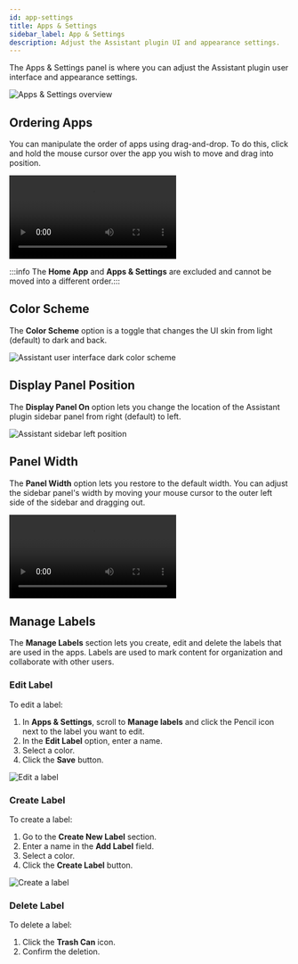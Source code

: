 ```yaml
---
id: app-settings
title: Apps & Settings
sidebar_label: App & Settings
description: Adjust the Assistant plugin UI and appearance settings.
---
```


The Apps & Settings panel is where you can adjust the Assistant plugin user interface and appearance settings.

![Apps & Settings overview](/img/assistant/apps--apps-settings--1.jpg)

## Ordering Apps

You can manipulate the order of apps using drag-and-drop. To do this, click and hold the mouse cursor over the app you wish to move and drag into position.

<video autoPlay loop>
<source src="/video/assistant/plugin--app-settings--order-apps.mp4" type="video/mp4" />
<source src="/video/assistant/plugin--app-settings--order-apps.webm" type="video/webm" />
</video>

:::info
The **Home App** and **Apps & Settings** are excluded and cannot be moved into a different order.:::

## Color Scheme

The **Color Scheme** option is a toggle that changes the UI skin from light (default) to dark and back.

![Assistant user interface dark color scheme](/img/assistant/apps--apps-settings--2.jpg)

## Display Panel Position

The **Display Panel On** option lets you change the location of the Assistant plugin sidebar panel from right (default) to left.

![Assistant sidebar left position](/img/assistant/apps--apps-settings--3.jpg)

## Panel Width

The **Panel Width** option lets you restore to the default width. You can adjust the sidebar panel's width by moving your mouse cursor to the outer left side of the sidebar and dragging out.

<video autoPlay loop>
<source src="/video/assistant/plugin--app-settings--panel-width.mp4" type="video/mp4" />
<source src="/video/assistant/plugin--app-settings--panel-width.webm" type="video/webm" />
</video>

## Manage Labels

The **Manage Labels** section lets you create, edit and delete the labels that are used in the apps. Labels are used to mark content for organization and collaborate with other users.

### Edit Label

To edit a label:

1. In **Apps & Settings**, scroll to **Manage labels** and click the Pencil icon next to the label you want to edit.
2. In the **Edit Label** option, enter a name.
3. Select a color.
4. Click the **Save** button.

![Edit a label](/img/assistant/apps--apps-settings--4.jpg)

### Create Label

To create a label:

1. Go to the **Create New Label** section.
2. Enter a name in the **Add Label** field.
3. Select a color.
4. Click the **Create Label** button.

![Create a label](/img/assistant/apps--apps-settings--5.jpg)

### Delete Label

To delete a label:

1. Click the **Trash Can** icon.
2. Confirm the deletion.
